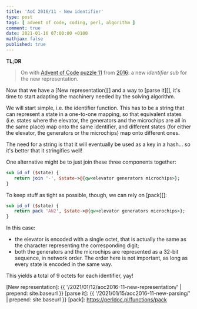 ```yaml
---
title: 'AoC 2016/11 - New identifier'
type: post
tags: [ advent of code, coding, perl, algorithm ]
comment: true
date: 2021-01-16 07:00:00 +0100
mathjax: false
published: true
---
```


**TL;DR**

> On with [Advent of Code][] [puzzle 11][p11] from [2016][aoc2016]: a
> new *identifier sub* for the new representation.

Now that we have a [New representation][] and a way to [parse it][],
it's time to start adapting the machinery needed by the solving
algorithm.

We will start simple, i.e. the identifier function. This has to be a
string that can represent a state in a one-to-one mapping, so that
equivalent states (i.e. states where the elevator, the generators and
the microchips are all in the same place) map onto the same identifier,
and different states (for either the elevator, the generators or the
microchips) map onto different ones.

The need for a string is that it will eventually be used as a key in a
hash... so it's better that it stringifies well!

One alternative might be to just join these three components together:

```perl
sub id_of ($state) {
   return join '-', $state->@{qw<elevator generators microchips>};
}
```

To keep stuff as tight as possible, though, we can rely on [pack][]:

```perl
sub id_of ($state) {
   return pack 'AN2', $state->@{qw<elevator generators microchips>};
}
```

In this case:

- the elevator is encoded with a single octet, that is actually the same
  as the character representing the corresponding digit;
- both the generators and the microchips are represented as a 32-bit
  sequence, in network order. The order here is not important, as long
  as every state is encoded in the same way.

This yields a total of 9 octets for each identifier, yay!

[p11]: https://adventofcode.com/2016/day/11
[aoc2016]: https://adventofcode.com/2016/
[Advent of Code]: https://adventofcode.com/
[Perl]: https://www.perl.org/
[New representation]: {{ '/2021/01/12/aoc2016-11-new-representation/' | prepend: site.baseurl }}
[parse it]: {{ '/2021/01/15/aoc2016-11-new-parsing/' | prepend: site.baseurl }}
[pack]: https://perldoc.pl/functions/pack
